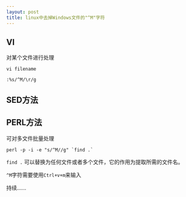 ```yaml
---
layout: post
title: linux中去掉Windows文件的"^M"字符
---
```


## VI

对某个文件进行处理

```
vi filename
```

```
:%s/^M/\r/g
```

## SED方法

## PERL方法

可对多文件批量处理

```
perl -p -i -e "s/^M//g" `find .`
```

`find .` 可以替换为任何文件或者多个文件，它的作用为提取所需的文件名。

`^M`字符需要使用`Ctrl+v+m`来输入

持续......
